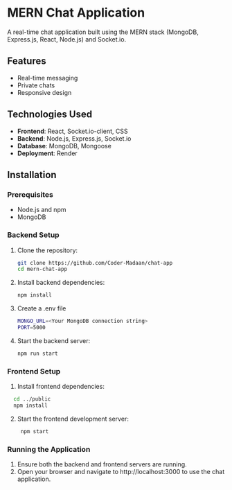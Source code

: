 # MERN Chat Application

A real-time chat application built using the MERN stack (MongoDB, Express.js, React, Node.js) and Socket.io.

## Features

- Real-time messaging
- Private chats
- Responsive design

## Technologies Used

- **Frontend**: React, Socket.io-client, CSS
- **Backend**: Node.js, Express.js, Socket.io
- **Database**: MongoDB, Mongoose
- **Deployment**: Render

## Installation

### Prerequisites

- Node.js and npm
- MongoDB

### Backend Setup

1. Clone the repository:
   ```bash
   git clone https://github.com/Coder-Madaan/chat-app
   cd mern-chat-app
   ```
2. Install backend dependencies:
    ```bash
   npm install
   ```
3. Create a .env file
   ```bash
   MONGO_URL=<Your MongoDB connection string>
   PORT=5000
    ```
4. Start the backend server:
    ```bash
    npm run start
    ```
### Frontend Setup
1. Install frontend dependencies:
  ```bash
    cd ../public
    npm install

  ```
2. Start the frontend development server:
   ```bash
    npm start

   ```

### Running the Application
1. Ensure both the backend and frontend servers are running.
2. Open your browser and navigate to http://localhost:3000 to use the chat application.
